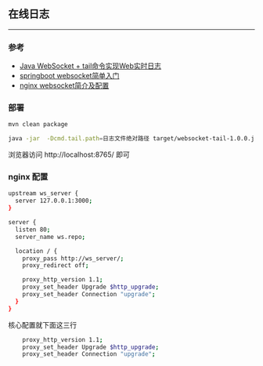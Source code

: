 ## 在线日志
---

### 参考
- [Java WebSocket + tail命令实现Web实时日志](https://xxgblog.com/2015/11/25/java-websocket-tail/)
- [springboot websocket简单入门](https://segmentfault.com/a/1190000016012270)
- [nginx websocket简介及配置](http://coolnull.com/4275.html)

### 部署
```bash
mvn clean package

java -jar  -Dcmd.tail.path=日志文件绝对路径 target/websocket-tail-1.0.0.jar

```

浏览器访问 http://localhost:8765/ 即可

### nginx 配置
```bash
upstream ws_server {
  server 127.0.0.1:3000;
}

server {
  listen 80;
  server_name ws.repo;

  location / {
    proxy_pass http://ws_server/;
    proxy_redirect off;

    proxy_http_version 1.1;
    proxy_set_header Upgrade $http_upgrade;
    proxy_set_header Connection "upgrade";
  }
}
```

核心配置就下面这三行
```bash
    proxy_http_version 1.1;
    proxy_set_header Upgrade $http_upgrade;
    proxy_set_header Connection "upgrade";
```